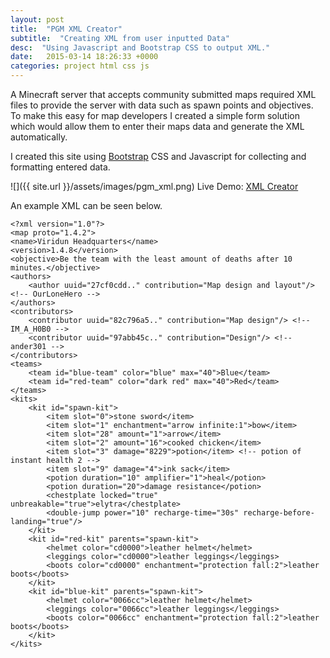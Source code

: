 ```yaml
---
layout: post
title:  "PGM XML Creator"
subtitle:  "Creating XML from user inputted Data"
desc:  "Using Javascript and Bootstrap CSS to output XML."
date:   2015-03-14 18:26:33 +0000
categories: project html css js
---
```


A Minecraft server that accepts community submitted maps required XML files to provide the server with data such as spawn points and objectives. To make this easy for map developers I created a simple form solution which would allow them to enter their maps data and generate the XML automatically.

I created this site using [Bootstrap](http://getbootstrap.com/) CSS and Javascript for collecting and formatting entered data.

![]({{ site.url }}/assets/images/pgm_xml.png)
Live Demo: [XML Creator](http://pugzy.github.io/XmlCreator/)

An example XML can be seen below.

```
<?xml version="1.0"?>
<map proto="1.4.2">
<name>Viridun Headquarters</name>
<version>1.4.8</version>
<objective>Be the team with the least amount of deaths after 10 minutes.</objective>
<authors>
    <author uuid="27cf0cdd.." contribution="Map design and layout"/> <!-- OurLoneHero -->
</authors>
<contributors>
    <contributor uuid="82c796a5.." contribution="Map design"/> <!-- IM_A_H0B0 -->
    <contributor uuid="97abb45c.." contribution="Design"/> <!-- ander301 -->
</contributors>
<teams>
    <team id="blue-team" color="blue" max="40">Blue</team>
    <team id="red-team" color="dark red" max="40">Red</team>
</teams>
<kits>
    <kit id="spawn-kit">
        <item slot="0">stone sword</item>
        <item slot="1" enchantment="arrow infinite:1">bow</item>
        <item slot="28" amount="1">arrow</item>
        <item slot="2" amount="16">cooked chicken</item>
        <item slot="3" damage="8229">potion</item> <!-- potion of instant health 2 -->
        <item slot="9" damage="4">ink sack</item>
        <potion duration="10" amplifier="1">heal</potion>
        <potion duration="20">damage resistance</potion>
        <chestplate locked="true" unbreakable="true">elytra</chestplate>
        <double-jump power="10" recharge-time="30s" recharge-before-landing="true"/>
    </kit>
    <kit id="red-kit" parents="spawn-kit">
        <helmet color="cd0000">leather helmet</helmet>
        <leggings color="cd0000">leather leggings</leggings>
        <boots color="cd0000" enchantment="protection fall:2">leather boots</boots>
    </kit>
    <kit id="blue-kit" parents="spawn-kit">
        <helmet color="0066cc">leather helmet</helmet>
        <leggings color="0066cc">leather leggings</leggings>
        <boots color="0066cc" enchantment="protection fall:2">leather boots</boots>
    </kit>
</kits>
```
